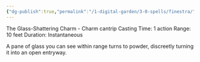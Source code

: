 ```yaml
---
{"dg-publish":true,"permalink":"/1-digital-garden/3-0-spells/finestra/"}
---
```


The Glass-Shattering Charm - Charm cantrip 
Casting Time: 1 action 
Range: 10 feet 
Duration: Instantaneous 

A pane of glass you can see within range turns to powder, discreetly turning it into an open entryway.
